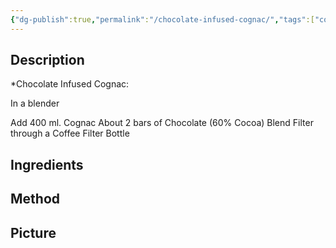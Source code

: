 ```yaml
---
{"dg-publish":true,"permalink":"/chocolate-infused-cognac/","tags":["cocktail","cognac"]}
---
```


## Description
*Chocolate Infused Cognac: 


In a blender 

Add 400 ml. Cognac About 
2 bars of Chocolate (60% Cocoa) 
Blend 
Filter through a Coffee Filter 
Bottle

## Ingredients


## Method


## Picture
